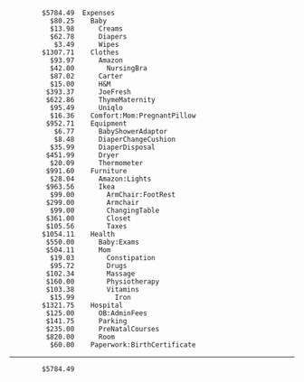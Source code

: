             $5784.49  Expenses
              $80.25    Baby
              $13.98      Creams
              $62.78      Diapers
               $3.49      Wipes
            $1307.71    Clothes
              $93.97      Amazon
              $42.00        NursingBra
              $87.02      Carter
              $15.00      H&M
             $393.37      JoeFresh
             $622.86      ThymeMaternity
              $95.49      Uniqlo
              $16.36    Comfort:Mom:PregnantPillow
             $952.71    Equipment
               $6.77      BabyShowerAdaptor
               $8.48      DiaperChangeCushion
              $35.99      DiaperDisposal
             $451.99      Dryer
              $20.09      Thermometer
             $991.60    Furniture
              $28.04      Amazon:Lights
             $963.56      Ikea
              $99.00        ArmChair:FootRest
             $299.00        Armchair
              $99.00        ChangingTable
             $361.00        Closet
             $105.56        Taxes
            $1054.11    Health
             $550.00      Baby:Exams
             $504.11      Mom
              $19.03        Constipation
              $95.72        Drugs
             $102.34        Massage
             $160.00        Physiotherapy
             $103.38        Vitamins
              $15.99          Iron
            $1321.75    Hospital
             $125.00      OB:AdminFees
             $141.75      Parking
             $235.00      PreNatalCourses
             $820.00      Room
              $60.00    Paperwork:BirthCertificate
--------------------
            $5784.49
